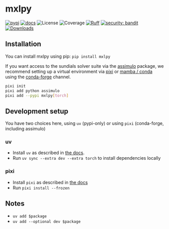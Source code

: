 # mxlpy

[![pypi](https://img.shields.io/pypi/v/mxlpy.svg)](https://pypi.python.org/pypi/mxlpy)
[![docs][docs-badge]][docs]
![License](https://img.shields.io/badge/license-GPL--3.0-blue?style=flat-square)
![Coverage](https://img.shields.io/badge/dynamic/json?url=https%3A%2F%2Fgist.github.com%2Fmarvinvanaalst%2F98ab3ce1db511de42f9871e91d85e4cd%2Fraw%2Fcoverage.json&query=%24.message&label=Coverage&color=%24.color&suffix=%20%25)
[![Ruff](https://img.shields.io/endpoint?url=https://raw.githubusercontent.com/astral-sh/ruff/main/assets/badge/v2.json)](https://github.com/astral-sh/ruff)
[![security: bandit](https://img.shields.io/badge/security-bandit-yellow.svg)](https://github.com/PyCQA/bandit)
[![Downloads](https://pepy.tech/badge/mxlpy)](https://pepy.tech/project/mxlpy)

[docs-badge]: https://img.shields.io/badge/docs-main-green.svg?style=flat-square
[docs]: https://computational-biology-aachen.github.io/mxlpy/

## Installation

You can install mxlpy using pip: `pip install mxlpy`

If you want access to the sundials solver suite via the [assimulo](https://jmodelica.org/assimulo/) package, we recommend setting up a virtual environment via [pixi](https://pixi.sh/) or [mamba / conda](https://mamba.readthedocs.io/en/latest/) using the [conda-forge](https://conda-forge.org/) channel.

```bash
pixi init
pixi add python assimulo
pixi add --pypi mxlpy[torch]
```


## Development setup

You have two choices here, using `uv` (pypi-only) or using `pixi` (conda-forge, including assimulo)

### uv

- Install `uv` as described in [the docs](https://docs.astral.sh/uv/getting-started/installation/).
- Run `uv sync --extra dev --extra torch` to install dependencies locally

### pixi

- Install `pixi` as described in [the docs](https://pixi.sh/latest/#installation)
- Run `pixi install --frozen`


## Notes

- `uv add $package`
- `uv add --optional dev $package`

